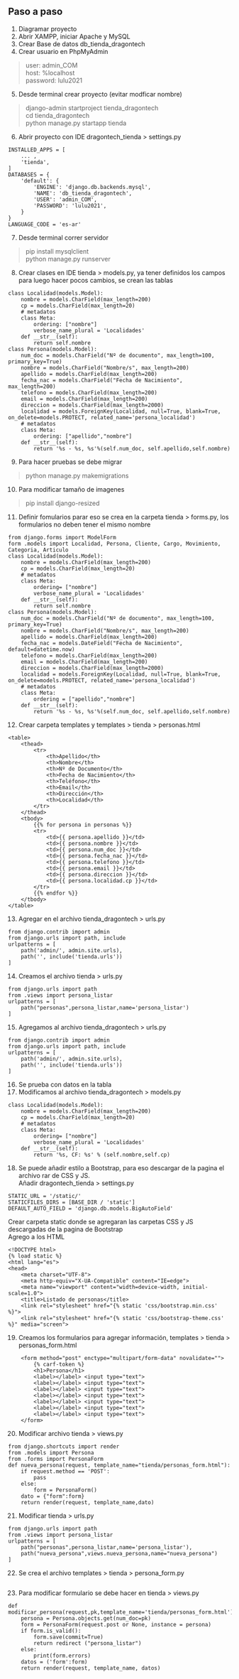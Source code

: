 ## Paso a paso
1. Diagramar proyecto
2. Abrir XAMPP, iniciar Apache y MySQL
3. Crear Base de datos db_tienda_dragontech
4. Crear usuario en PhpMyAdmin <br>
>user: admin_COM <br>
host: %localhost <br>
password: lulu2021 <br>
5. Desde terminal crear proyecto (evitar modficar nombre)
>django-admin startproject tienda_dragontech<br>
cd tienda_dragontech<br>
python manage.py startapp tienda<br>
6. Abrir proyecto con IDE dragontech_tienda > settings.py
```
INSTALLED_APPS = [
    ... ,
    'tienda',
]
DATABASES = {
    'default': {
        'ENGINE': 'django.db.backends.mysql',
        'NAME': 'db_tienda_dragontech',
        'USER': 'admin_COM',
        'PASSWORD': 'lulu2021',
    }
}
LANGUAGE_CODE = 'es-ar'
```
7. Desde terminal correr servidor
>pip install mysqlclient<br>
python manage.py runserver<br>
8. Crear clases en IDE tienda > models.py, ya tener definidos los campos para luego hacer pocos cambios, se crean las tablas
```
class Localidad(models.Model):
    nombre = models.CharField(max_length=200)
    cp = models.CharField(max_length=20)
    # metadatos
    class Meta:
        ordering: ["nombre"]
        verbose_name_plural = 'Localidades'
    def __str__(self):
        return self.nombre
class Persona(models.Model):
    num_doc = models.CharField("Nº de documento", max_length=100, primary_key=True)
    nombre = models.CharField("Nombre/s", max_length=200)
    apellido = models.CharField(max_length=200)
    fecha_nac = models.CharField("Fecha de Nacimiento", max_length=200)
    telefono = models.CharField(max_length=200)
    email = models.CharField(max_length=200)
    direccion = models.CharField(max_length=2000)
    localidad = models.ForeignKey(Localidad, null=True, blank=True, on_delete=models.PROTECT, related_name='persona_localidad')
    # metadatos
    class Meta:
        ordering: ["apellido","nombre"]
    def __str__(self):
        return '%s - %s, %s'%(self.num_doc, self.apellido,self.nombre)
```
9. Para hacer pruebas se debe migrar
>python manage.py makemigrations<br>
10. Para modificar tamaño de imagenes
>pip install django-resized
11. Definir fomularios parar eso se crea en la carpeta tienda > forms.py, los formularios no deben tener el mismo nombre
```
from django.forms import ModelForm
form .models import Localidad, Persona, Cliente, Cargo, Movimiento, Categoria, Articulo
class Localidad(models.Model):
    nombre = models.CharField(max_length=200)
    cp = models.CharField(max_length=20)
    # metadatos
    class Meta:
        ordering= ["nombre"]
        verbose_name_plural = 'Localidades'
    def __str__(self):
        return self.nombre
class Persona(models.Model):
    num_doc = models.CharField("Nº de documento", max_length=100, primary_key=True)
    nombre = models.CharField("Nombre/s", max_length=200)
    apellido = models.CharField(max_length=200)
    fecha_nac = models.DateField("Fecha de Nacimiento", default=datetime.now)
    telefono = models.CharField(max_length=200)
    email = models.CharField(max_length=200)
    direccion = models.CharField(max_length=2000)
    localidad = models.ForeignKey(Localidad, null=True, blank=True, on_delete=models.PROTECT, related_name='persona_localidad')
    # metadatos
    class Meta:
        ordering = ["apellido","nombre"]
    def __str__(self):
        return '%s - %s, %s'%(self.num_doc, self.apellido,self.nombre)
```
12. Crear carpeta templates y templates > tienda > personas.html
```
<table>
    <thead>
        <tr>
            <th>Apellido</th>
            <th>Nombre</th>
            <th>Nº de Documento</th>
            <th>Fecha de Nacimiento</th>
            <th>Teléfono</th>
            <th>Email</th>
            <th>Dirección</th>
            <th>Localidad</th>
        </tr>
    </thead>
    <tbody>
        {{% for persona in personas %}}
        <tr>
            <td>{{ persona.apellido }}</td>
            <td>{{ persona.nombre }}</td>
            <td>{{ persona.num_doc }}</td>
            <td>{{ persona.fecha_nac }}</td>
            <td>{{ persona.telefono }}</td>
            <td>{{ persona.email }}</td>
            <td>{{ persona.direccion }}</td>
            <td>{{ persona.localidad.cp }}</td>
        </tr>
        {{% endfor %}}
    </tbody>
</table>
```
13. Agregar en el archivo tienda_dragontech > urls.py
```
from django.contrib import admin
from django.urls import path, include
urlpatterns = [
    path('admin/', admin.site.urls),
    path('', include('tienda.urls'))
]
```
14. Creamos el archivo tienda > urls.py
```
from django.urls import path
from .views import persona_listar
urlpatterns = [
    path("personas",persona_listar,name='persona_listar')
]
```
15. Agregamos al archivo tienda_dragontech > urls.py
```
from django.contrib import admin
from django.urls import path, include
urlpatterns = [
    path('admin/', admin.site.urls),
    path('', include('tienda.urls'))
]
```
16. Se prueba con datos en la tabla
17. Modificamos al archivo tienda_dragontech > models.py
```
class Localidad(models.Model):
    nombre = models.CharField(max_length=200)
    cp = models.CharField(max_length=20)
    # metadatos
    class Meta:
        ordering= ["nombre"]
        verbose_name_plural = 'Localidades'
    def __str__(self):
        return '%s, CF: %s' % (self.nombre,self.cp)
```
18. Se puede añadir estilo a Bootstrap, para eso descargar de la pagina el archivo rar de CSS y JS.<br>
Añadir dragontech_tienda > settings.py
```
STATIC_URL = '/static/'
STATICFILES_DIRS = [BASE_DIR / 'static']
DEFAULT_AUTO_FIELD = 'django.db.models.BigAutoField'
```
Crear carpeta static donde se agregaran las carpetas CSS y JS descargadas de la pagina de Bootstrap<br>
Agrego a los HTML
```
<!DOCTYPE html>
{% load static %}
<html lang="es">
<head>
    <meta charset="UTF-8">
    <meta http-equiv="X-UA-Compatible" content="IE=edge">
    <meta name="viewport" content="width=device-width, initial-scale=1.0">
    <title>Listado de personas</title>
    <link rel="stylesheet" href="{% static 'css/bootstrap.min.css' %}">
    <link rel="stylesheet" href="{% static 'css/bootstrap-theme.css' %}" media="screen">
```
19. Creamos los formularios para agregar información, templates > tienda > personas_form.html
```
    <form method="post" enctype="multipart/form-data" novalidate="">
        {% carf-token %}
        <h1>Persona</h1>
        <label></label> <input type="text">
        <label></label> <input type="text">
        <label></label> <input type="text">
        <label></label> <input type="text">
        <label></label> <input type="text">
        <label></label> <input type="text">
        <label></label> <input type="text">
    </form>
```
20. Modificar archivo tienda > views.py
```
from django.shortcuts import render
from .models import Persona
from .forms import PersonaForm
def nueva_persona(request, template_name="tienda/personas_form.html"):
    if request.method == 'POST':
        pass
    else:
        form = PersonaForm()
    dato = {"form":form}
    return render(request, template_name,dato)
```
21. Modificar tienda > urls.py
```
from django.urls import path
from .views import persona_listar
urlpatterns = [
    path("personas",persona_listar,name='persona_listar'),
    path("nueva_persona",views.nueva_persona,name="nueva_persona")
]
```
22. Se crea el archivo templates > tienda > persona_form.py
```

```
23. Para modificar formulario se debe hacer en tienda > views.py
```
def modificar_persona(request,pk,template_name='tienda/personas_form.html'):
    persona = Persona.objects.get(num_doc=pk)
    form = PersonaForm(request.post or None, instance = persona)
    if form.is_valid():
        form.save(commit=True)
        return redirect ("persona_listar")
    else:
        print(form.errors)
    datos = ('form':form)
    return render(request, template_name, datos)
```